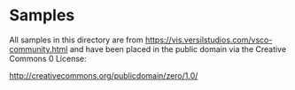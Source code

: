 # Samples

All samples in this directory are from https://vis.versilstudios.com/vsco-community.html and have been placed in the public domain via the Creative Commons 0 License:

http://creativecommons.org/publicdomain/zero/1.0/
